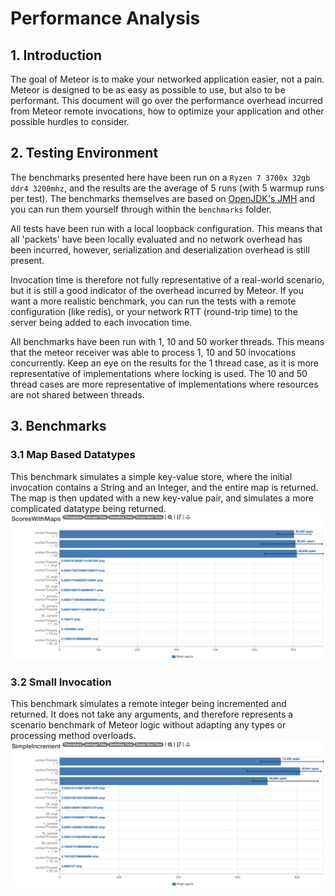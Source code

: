 # Performance Analysis
## 1. Introduction
 The goal of Meteor is to make your networked application easier, not a pain. Meteor is designed to be as easy as possible to use, but also to be performant.
 This document will go over the performance overhead incurred from Meteor remote invocations, how to optimize your application and other possible hurdles to consider.

## 2. Testing Environment
The benchmarks presented here have been run on a `Ryzen 7 3700x 32gb ddr4 3200mhz`, and the results are the average of 5 runs (with 5 warmup runs per test). The benchmarks themselves are based on [OpenJDK's JMH](https://github.com/openjdk/jmh) and you can run them yourself through within the `benchmarks` folder.

All tests have been run with a local loopback configuration. This means that all 'packets' have been locally evaluated and no network overhead has been incurred, however, serialization and deserialization overhead is still present.

Invocation time is therefore not fully representative of a real-world scenario, but it is still a good indicator of the overhead incurred by Meteor.
If you want a more realistic benchmark, you can run the tests with a remote configuration (like redis), or your network RTT (round-trip time) to the server being added to each invocation time.

All benchmarks have been run with 1, 10 and 50 worker threads. This means that the meteor receiver was able to process 1, 10 and 50 invocations concurrently.
Keep an eye on the results for the 1 thread case, as it is more representative of implementations where locking is used. The 10 and 50 thread cases are more representative of implementations where resources are not shared between threads.

## 3. Benchmarks
### 3.1 Map Based Datatypes
This benchmark simulates a simple key-value store, where the initial invocation contains a String and an Integer, and the entire map is returned.
The map is then updated with a new key-value pair, and simulates a more complicated datatype being returned.
![Map Benchmark](.github/assets/map-benchmark.png)

### 3.2 Small Invocation
This benchmark simulates a remote integer being incremented and returned. It does not take any arguments, and therefore represents a scenario benchmark of Meteor logic without adapting any types or processing method overloads.
![Small Invocation Benchmark](.github/assets/increment-benchmark.png)